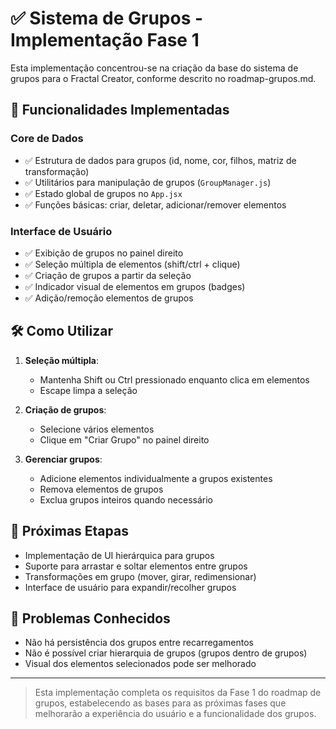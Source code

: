 # ✅ Sistema de Grupos - Implementação Fase 1

Esta implementação concentrou-se na criação da base do sistema de grupos para o Fractal Creator, conforme descrito no roadmap-grupos.md.

## 🧠 Funcionalidades Implementadas

### Core de Dados
- ✅ Estrutura de dados para grupos (id, nome, cor, filhos, matriz de transformação)
- ✅ Utilitários para manipulação de grupos (`GroupManager.js`)
- ✅ Estado global de grupos no `App.jsx`
- ✅ Funções básicas: criar, deletar, adicionar/remover elementos

### Interface de Usuário
- ✅ Exibição de grupos no painel direito
- ✅ Seleção múltipla de elementos (shift/ctrl + clique)
- ✅ Criação de grupos a partir da seleção
- ✅ Indicador visual de elementos em grupos (badges)
- ✅ Adição/remoção elementos de grupos

## 🛠️ Como Utilizar

1. **Seleção múltipla**:
   - Mantenha Shift ou Ctrl pressionado enquanto clica em elementos
   - Escape limpa a seleção

2. **Criação de grupos**:
   - Selecione vários elementos
   - Clique em "Criar Grupo" no painel direito

3. **Gerenciar grupos**:
   - Adicione elementos individualmente a grupos existentes
   - Remova elementos de grupos
   - Exclua grupos inteiros quando necessário

## 📝 Próximas Etapas

- Implementação de UI hierárquica para grupos
- Suporte para arrastar e soltar elementos entre grupos
- Transformações em grupo (mover, girar, redimensionar)
- Interface de usuário para expandir/recolher grupos

## 🐛 Problemas Conhecidos

- Não há persistência dos grupos entre recarregamentos
- Não é possível criar hierarquia de grupos (grupos dentro de grupos)
- Visual dos elementos selecionados pode ser melhorado

---

> Esta implementação completa os requisitos da Fase 1 do roadmap de grupos, estabelecendo as bases para as próximas fases que melhorarão a experiência do usuário e a funcionalidade dos grupos.
